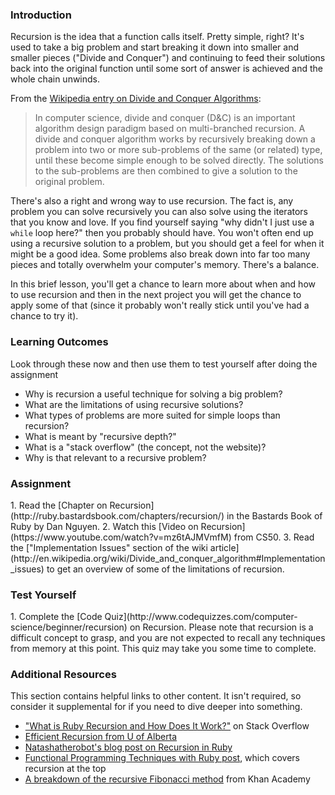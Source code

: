 ### Introduction

Recursion is the idea that a function calls itself.  Pretty simple, right?  It's used to take a big problem and start breaking it down into smaller and smaller pieces ("Divide and Conquer") and continuing to feed their solutions back into the original function until some sort of answer is achieved and the whole chain unwinds.  

From the [Wikipedia entry on Divide and Conquer Algorithms](http://en.wikipedia.org/wiki/Divide_and_conquer_algorithm):

> In computer science, divide and conquer (D&C) is an important algorithm design paradigm based on multi-branched recursion. A divide and conquer algorithm works by recursively breaking down a problem into two or more sub-problems of the same (or related) type, until these become simple enough to be solved directly. The solutions to the sub-problems are then combined to give a solution to the original problem.

There's also a right and wrong way to use recursion.  The fact is, any problem you can solve recursively you can also solve using the iterators that you know and love.  If you find yourself saying "why didn't I just use a `while` loop here?" then you probably should have.  You won't often end up using a recursive solution to a problem, but you should get a feel for when it might be a good idea.  Some problems also break down into far too many pieces and totally overwhelm your computer's memory.  There's a balance.

In this brief lesson, you'll get a chance to learn more about when and how to use recursion and then in the next project you will get the chance to apply some of that (since it probably won't really stick until you've had a chance to try it).

### Learning Outcomes
Look through these now and then use them to test yourself after doing the assignment

* Why is recursion a useful technique for solving a big problem?
* What are the limitations of using recursive solutions?
* What types of problems are more suited for simple loops than recursion?
* What is meant by "recursive depth?"
* What is a "stack overflow" (the concept, not the website)?
* Why is that relevant to a recursive problem?

### Assignment

<div class="lesson-content__panel" markdown="1">
  1. Read the [Chapter on Recursion](http://ruby.bastardsbook.com/chapters/recursion/) in the Bastards Book of Ruby by Dan Nguyen.
  2. Watch this [Video on Recursion](https://www.youtube.com/watch?v=mz6tAJMVmfM) from CS50.
  3. Read the ["Implementation Issues" section of the wiki article](http://en.wikipedia.org/wiki/Divide_and_conquer_algorithm#Implementation_issues) to get an overview of some of the limitations of recursion.
</div>

### Test Yourself

<div class="lesson-content__panel" markdown="1">
  1. Complete the [Code Quiz](http://www.codequizzes.com/computer-science/beginner/recursion) on Recursion. Please note that recursion is a difficult concept to grasp, and you are not expected to recall any techniques from memory at this point. This quiz may take you some time to complete.
</div>

### Additional Resources
This section contains helpful links to other content. It isn't required, so consider it supplemental for if you need to dive deeper into something.


* ["What is Ruby Recursion and How Does It Work?"](http://stackoverflow.com/questions/6418017/what-is-ruby-recursion-and-how-does-it-work) on Stack Overflow
* [Efficient Recursion from U of Alberta](http://webdocs.cs.ualberta.ca/~holte/T26/efficient-rec.html)
* [Natashatherobot's blog post on Recursion in Ruby](http://natashatherobot.com/recursion-factorials-fibonacci-ruby/)
* [Functional Programming Techniques with Ruby post](http://www.sitepoint.com/functional-programming-techniques-with-ruby-part-iii/), which covers recursion at the top
* [A breakdown of the recursive Fibonacci method](https://youtu.be/zg-ddPbzcKM) from Khan Academy
